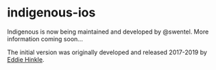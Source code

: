 # indigenous-ios
Indigenous is now being maintained and developed by @swentel.
More information coming soon...

The initial version was originally developed and released 2017-2019 by [Eddie Hinkle](https://EddieHinkle.com).
